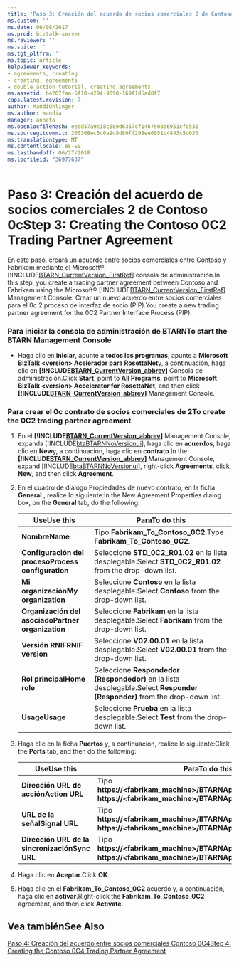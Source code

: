 ```yaml
---
title: 'Paso 3: Creación del acuerdo de socios comerciales 2 de Contoso 0c | Microsoft Docs'
ms.custom: ''
ms.date: 06/08/2017
ms.prod: biztalk-server
ms.reviewer: ''
ms.suite: ''
ms.tgt_pltfrm: ''
ms.topic: article
helpviewer_keywords:
- agreements, creating
- creating, agreements
- double action tutorial, creating agreements
ms.assetid: b4267faa-5f10-4294-9890-169f1d5ad8f7
caps.latest.revision: 7
author: MandiOhlinger
ms.author: mandia
manager: anneta
ms.openlocfilehash: eedd57a9c18c689d6357cf1467e08b6951cfc531
ms.sourcegitcommit: 266308ec5c6a9d8d80ff298ee6051b4843c5d626
ms.translationtype: MT
ms.contentlocale: es-ES
ms.lasthandoff: 06/27/2018
ms.locfileid: "36977637"
---
```

# <a name="step-3-creating-the-contoso-0c2-trading-partner-agreement"></a><span data-ttu-id="8fdc6-102">Paso 3: Creación del acuerdo de socios comerciales 2 de Contoso 0c</span><span class="sxs-lookup"><span data-stu-id="8fdc6-102">Step 3: Creating the Contoso 0C2 Trading Partner Agreement</span></span>
<span data-ttu-id="8fdc6-103">En este paso, creará un acuerdo entre socios comerciales entre Contoso y Fabrikam mediante el Microsoft® [!INCLUDE[BTARN_CurrentVersion_FirstRef](../../includes/btarn-currentversion-firstref-md.md)] consola de administración.</span><span class="sxs-lookup"><span data-stu-id="8fdc6-103">In this step, you create a trading partner agreement between Contoso and Fabrikam using the Microsoft® [!INCLUDE[BTARN_CurrentVersion_FirstRef](../../includes/btarn-currentversion-firstref-md.md)] Management Console.</span></span> <span data-ttu-id="8fdc6-104">Crear un nuevo acuerdo entre socios comerciales para el 0c 2 proceso de interfaz de socio (PIP).</span><span class="sxs-lookup"><span data-stu-id="8fdc6-104">You create a new trading partner agreement for the 0C2 Partner Interface Process (PIP).</span></span>  

### <a name="to-start-the-btarn-management-console"></a><span data-ttu-id="8fdc6-105">Para iniciar la consola de administración de BTARN</span><span class="sxs-lookup"><span data-stu-id="8fdc6-105">To start the BTARN Management Console</span></span>  

- <span data-ttu-id="8fdc6-106">Haga clic en **iniciar**, apunte a **todos los programas**, apunte a **Microsoft BizTalk \<versión\> Acelerador para RosettaNet**y, a continuación, haga clic en **[!INCLUDE[BTARN_CurrentVersion_abbrev](../../includes/btarn-currentversion-abbrev-md.md)]** Consola de administración.</span><span class="sxs-lookup"><span data-stu-id="8fdc6-106">Click **Start**, point to **All Programs**, point to **Microsoft BizTalk \<version\> Accelerator for RosettaNet**, and then click **[!INCLUDE[BTARN_CurrentVersion_abbrev](../../includes/btarn-currentversion-abbrev-md.md)]** Management Console.</span></span>  

### <a name="to-create-the-0c2-trading-partner-agreement"></a><span data-ttu-id="8fdc6-107">Para crear el 0c contrato de socios comerciales de 2</span><span class="sxs-lookup"><span data-stu-id="8fdc6-107">To create the 0C2 trading partner agreement</span></span>  

1. <span data-ttu-id="8fdc6-108">En el **[!INCLUDE[BTARN_CurrentVersion_abbrev](../../includes/btarn-currentversion-abbrev-md.md)]** Management Console, expanda [!INCLUDE[btaBTARNNoVersionui](../../includes/btabtarnnoversionui-md.md)], haga clic en **acuerdos**, haga clic en **New**y, a continuación, haga clic en **contrato**.</span><span class="sxs-lookup"><span data-stu-id="8fdc6-108">In the **[!INCLUDE[BTARN_CurrentVersion_abbrev](../../includes/btarn-currentversion-abbrev-md.md)]** Management Console, expand [!INCLUDE[btaBTARNNoVersionui](../../includes/btabtarnnoversionui-md.md)], right-click **Agreements**, click **New**, and then click **Agreement**.</span></span>  

2. <span data-ttu-id="8fdc6-109">En el cuadro de diálogo Propiedades de nuevo contrato, en la ficha **General** , realice lo siguiente:</span><span class="sxs-lookup"><span data-stu-id="8fdc6-109">In the New Agreement Properties dialog box, on the **General** tab, do the following:</span></span>  


   |         <span data-ttu-id="8fdc6-110">Use</span><span class="sxs-lookup"><span data-stu-id="8fdc6-110">Use this</span></span>          |                        <span data-ttu-id="8fdc6-111">Para</span><span class="sxs-lookup"><span data-stu-id="8fdc6-111">To do this</span></span>                         |
   |---------------------------|-----------------------------------------------------------|
   |         <span data-ttu-id="8fdc6-112">**Nombre**</span><span class="sxs-lookup"><span data-stu-id="8fdc6-112">**Name**</span></span>          |             <span data-ttu-id="8fdc6-113">Tipo **Fabrikam_To_Contoso_0C2**.</span><span class="sxs-lookup"><span data-stu-id="8fdc6-113">Type **Fabrikam_To_Contoso_0C2**.</span></span>             |
   | <span data-ttu-id="8fdc6-114">**Configuración del proceso**</span><span class="sxs-lookup"><span data-stu-id="8fdc6-114">**Process configuration**</span></span> |    <span data-ttu-id="8fdc6-115">Seleccione **STD_0C2_R01.02** en la lista desplegable.</span><span class="sxs-lookup"><span data-stu-id="8fdc6-115">Select **STD_0C2_R01.02** from the drop-down list.</span></span>     |
   |    <span data-ttu-id="8fdc6-116">**Mi organización**</span><span class="sxs-lookup"><span data-stu-id="8fdc6-116">**My organization**</span></span>    |        <span data-ttu-id="8fdc6-117">Seleccione **Contoso** en la lista desplegable.</span><span class="sxs-lookup"><span data-stu-id="8fdc6-117">Select **Contoso** from the drop-down list.</span></span>        |
   | <span data-ttu-id="8fdc6-118">**Organización del asociado**</span><span class="sxs-lookup"><span data-stu-id="8fdc6-118">**Partner organization**</span></span>  |       <span data-ttu-id="8fdc6-119">Seleccione **Fabrikam** en la lista desplegable.</span><span class="sxs-lookup"><span data-stu-id="8fdc6-119">Select **Fabrikam** from the drop-down list.</span></span>        |
   |     <span data-ttu-id="8fdc6-120">**Versión RNIF**</span><span class="sxs-lookup"><span data-stu-id="8fdc6-120">**RNIF version**</span></span>      |       <span data-ttu-id="8fdc6-121">Seleccione **V02.00.01** en la lista desplegable.</span><span class="sxs-lookup"><span data-stu-id="8fdc6-121">Select **V02.00.01** from the drop-down list.</span></span>       |
   |       <span data-ttu-id="8fdc6-122">**Rol principal**</span><span class="sxs-lookup"><span data-stu-id="8fdc6-122">**Home role**</span></span>       | <span data-ttu-id="8fdc6-123">Seleccione **Respondedor (Respondedor)** en la lista desplegable.</span><span class="sxs-lookup"><span data-stu-id="8fdc6-123">Select **Responder (Responder)** from the drop-down list.</span></span> |
   |         <span data-ttu-id="8fdc6-124">**Usage**</span><span class="sxs-lookup"><span data-stu-id="8fdc6-124">**Usage**</span></span>         |         <span data-ttu-id="8fdc6-125">Seleccione **Prueba** en la lista desplegable.</span><span class="sxs-lookup"><span data-stu-id="8fdc6-125">Select **Test** from the drop-down list.</span></span>          |


3. <span data-ttu-id="8fdc6-126">Haga clic en la ficha **Puertos** y, a continuación, realice lo siguiente:</span><span class="sxs-lookup"><span data-stu-id="8fdc6-126">Click the **Ports** tab, and then do the following:</span></span>  


   |    <span data-ttu-id="8fdc6-127">Use</span><span class="sxs-lookup"><span data-stu-id="8fdc6-127">Use this</span></span>    |                          <span data-ttu-id="8fdc6-128">Para</span><span class="sxs-lookup"><span data-stu-id="8fdc6-128">To do this</span></span>                           |
   |----------------|---------------------------------------------------------------|
   | <span data-ttu-id="8fdc6-129">**Dirección URL de acción**</span><span class="sxs-lookup"><span data-stu-id="8fdc6-129">**Action URL**</span></span> | <span data-ttu-id="8fdc6-130">Tipo **https://<fabrikam_machine>/BTARNApp/RNIFReceive.aspx**</span><span class="sxs-lookup"><span data-stu-id="8fdc6-130">Type **https://<fabrikam_machine>/BTARNApp/RNIFReceive.aspx**</span></span> |
   | <span data-ttu-id="8fdc6-131">**URL de la señal**</span><span class="sxs-lookup"><span data-stu-id="8fdc6-131">**Signal URL**</span></span> | <span data-ttu-id="8fdc6-132">Tipo **https://<fabrikam_machine>/BTARNApp/RNIFReceive.aspx**</span><span class="sxs-lookup"><span data-stu-id="8fdc6-132">Type **https://<fabrikam_machine>/BTARNApp/RNIFReceive.aspx**</span></span> |
   |  <span data-ttu-id="8fdc6-133">**Dirección URL de la sincronización**</span><span class="sxs-lookup"><span data-stu-id="8fdc6-133">**Sync URL**</span></span>  | <span data-ttu-id="8fdc6-134">Tipo **https://<fabrikam_machine>/BTARNApp/RNIFReceive.aspx**</span><span class="sxs-lookup"><span data-stu-id="8fdc6-134">Type **https://<fabrikam_machine>/BTARNApp/RNIFReceive.aspx**</span></span> |


4. <span data-ttu-id="8fdc6-135">Haga clic en **Aceptar**.</span><span class="sxs-lookup"><span data-stu-id="8fdc6-135">Click **OK**.</span></span>  

5. <span data-ttu-id="8fdc6-136">Haga clic en el **Fabrikam_To_Contoso_0C2** acuerdo y, a continuación, haga clic en **activar**.</span><span class="sxs-lookup"><span data-stu-id="8fdc6-136">Right-click the **Fabrikam_To_Contoso_0C2** agreement, and then click **Activate**.</span></span>  

## <a name="see-also"></a><span data-ttu-id="8fdc6-137">Vea también</span><span class="sxs-lookup"><span data-stu-id="8fdc6-137">See Also</span></span>  
 [<span data-ttu-id="8fdc6-138">Paso 4: Creación del acuerdo entre socios comerciales Contoso 0C4</span><span class="sxs-lookup"><span data-stu-id="8fdc6-138">Step 4: Creating the Contoso 0C4 Trading Partner Agreement</span></span>](../../adapters-and-accelerators/accelerator-rosettanet/step-4-creating-the-contoso-0c4-trading-partner-agreement.md)